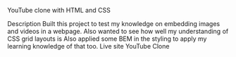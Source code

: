 YouTube clone with HTML and CSS

Description
Built this project to test my knowledge on embedding images and videos in a webpage.
Also wanted to see how well my understanding of CSS grid layouts is
Also applied some BEM in the styling to apply my learning knowledge of that too.
Live site
YouTube Clone
